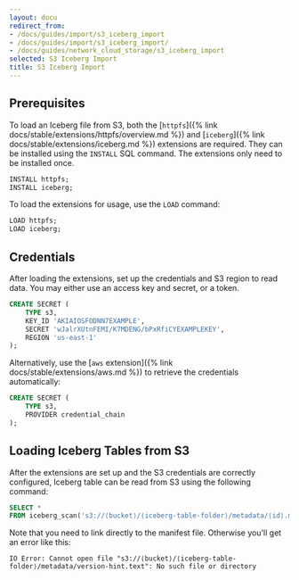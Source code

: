 ```yaml
---
layout: docu
redirect_from:
- /docs/guides/import/s3_iceberg_import
- /docs/guides/import/s3_iceberg_import/
- /docs/guides/network_cloud_storage/s3_iceberg_import
selected: S3 Iceberg Import
title: S3 Iceberg Import
---
```


## Prerequisites

To load an Iceberg file from S3, both the [`httpfs`]({% link docs/stable/extensions/httpfs/overview.md %}) and [`iceberg`]({% link docs/stable/extensions/iceberg.md %}) extensions are required. They can be installed using the `INSTALL` SQL command. The extensions only need to be installed once.

```sql
INSTALL httpfs;
INSTALL iceberg;
```

To load the extensions for usage, use the `LOAD` command:

```sql
LOAD httpfs;
LOAD iceberg;
```

## Credentials

After loading the extensions, set up the credentials and S3 region to read data. You may either use an access key and secret, or a token.

```sql
CREATE SECRET (
    TYPE s3,
    KEY_ID 'AKIAIOSFODNN7EXAMPLE',
    SECRET 'wJalrXUtnFEMI/K7MDENG/bPxRfiCYEXAMPLEKEY',
    REGION 'us-east-1'
);
```

Alternatively, use the [`aws` extension]({% link docs/stable/extensions/aws.md %}) to retrieve the credentials automatically:

```sql
CREATE SECRET (
    TYPE s3,
    PROVIDER credential_chain
);
```

## Loading Iceberg Tables from S3

After the extensions are set up and the S3 credentials are correctly configured, Iceberg table can be read from S3 using the following command:

```sql
SELECT *
FROM iceberg_scan('s3://⟨bucket⟩/⟨iceberg-table-folder⟩/metadata/⟨id⟩.metadata.json');
```

Note that you need to link directly to the manifest file. Otherwise you'll get an error like this:

```console
IO Error: Cannot open file "s3://⟨bucket⟩/⟨iceberg-table-folder⟩/metadata/version-hint.text": No such file or directory
```